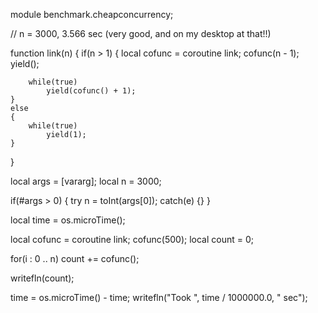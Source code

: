 module benchmark.cheapconcurrency;

// n = 3000, 3.566 sec (very good, and on my desktop at that!!)

function link(n)
{
	if(n > 1)
	{
		local cofunc = coroutine link;
		cofunc(n - 1);
		yield();

		while(true)
			yield(cofunc() + 1);
	}
	else
	{
		while(true)
			yield(1);
	}
}

local args = [vararg];
local n = 3000;

if(#args > 0)
{
	try
		n = toInt(args[0]);
	catch(e) {}
}

local time = os.microTime();

local cofunc = coroutine link;
cofunc(500);
local count = 0;

for(i : 0 .. n)
	count += cofunc();
	
writefln(count);

time = os.microTime() - time;
writefln("Took ", time / 1000000.0, " sec");